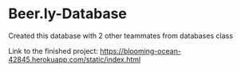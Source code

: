 # Beer.ly-Database
Created this database with 2 other teammates from databases class

Link to the finished project:
https://blooming-ocean-42845.herokuapp.com/static/index.html
